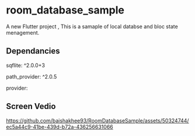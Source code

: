 # room_database_sample
A new Flutter project , This is a samaple of local databse and bloc state menagement.


## Dependancies
  sqflite: ^2.0.0+3
  
  path_provider: ^2.0.5
  
  provider:

## Screen Vedio

https://github.com/baishakhee93/RoomDatabaseSample/assets/50324744/ec5a44c9-41be-439d-b72a-436256631066



